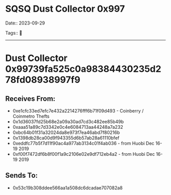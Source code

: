 # SQSQ Dust Collector 0x997

Date:: 2023-09-29

Tags:: 🔑

---

# Dust Collector 0x99739fa525c0a98384430235d278fd08938997f9


## Receives From:

- 0xe1cfc33ed7efc7e432a2214276fff6b71f09d493 - Coinberry / Coinmetro Thefts
- 0x1d36037fd25b68e2a09a30ad7cd3c482ee85b49b
- 0xaaa51a89c7d3342e0c4e6084713aa44248a7a232
- 0xbc64b01f31a32024da8e973f7ea46abd7f80216b
- 0x1398db28ca00d9f943355d6b57ab28a61110bfef
- 0xeddfc77b5f7d11f90ac4a977ab3134c01f4ab036 - from Huobi Dec 16-19 2019
- 0xf00f7472df6b8f00f1a9c2106e02e9df712eb4a2 - from Huobi Dec 16-19 2019


## Sends To:

- 0x53c19b308ddee566aa1a508dc6dcadae707082a8